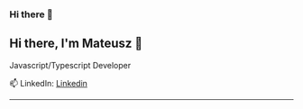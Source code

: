 ### Hi there 👋

## Hi there, I'm Mateusz 👋

Javascript/Typescript Developer 

📫 LinkedIn: [Linkedin](https://www.linkedin.com/in/mateusz-kuriata-mkuriata/)
____
<!--
### Skills

____

**Check out my latest projects below 👇🏾**

**MateuszKuriata/MateuszKuriata** is a ✨ _special_ ✨ repository because its `README.md` (this file) appears on your GitHub profile.

Here are some ideas to get you started:

- 🔭 I’m currently working on ...
- 🌱 I’m currently learning ...
- 👯 I’m looking to collaborate on ...
- 🤔 I’m looking for help with ...
- 💬 Ask me about ...
- 📫 How to reach me: ...
- 😄 Pronouns: ...
- ⚡ Fun fact: ...
-->
